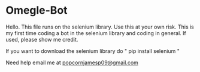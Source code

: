 # Omegle-Bot
Hello. This file runs on the selenium library. Use this at your own risk. This is my first time coding a bot in the selenium library and coding in general. If used, please show me credit.

If you want to download the selenium library do " pip install selenium "

Need help email me at popcornjamesp09@gmail.com
 
